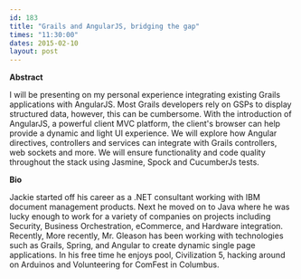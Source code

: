 ```yaml
---
id: 183
title: "Grails and AngularJS, bridging the gap"
times: "11:30:00"
dates: 2015-02-10
layout: post
---
```

 **Abstract**

I will be presenting on my personal experience integrating existing Grails applications with AngularJS. Most Grails developers rely on GSPs to display structured data, however, this can be cumbersome. With the introduction of AngularJS, a powerful client MVC platform, the client's browser can help provide a dynamic and light UI experience. We will explore how Angular directives, controllers and services can integrate with Grails controllers, web sockets and more. We will ensure functionality and code quality throughout the stack using Jasmine, Spock and CucumberJs tests.  

**Bio**

Jackie started off his career as a .NET consultant working with IBM document management products. Next he moved on to Java where he was lucky enough to work for a variety of companies on projects including Security, Business Orchestration, eCommerce, and Hardware integration. Recently, More recently, Mr. Gleason has been working with technologies such as Grails, Spring, and Angular to create dynamic single page applications. In his free time he enjoys pool, Civilization 5, hacking around on Arduinos and Volunteering for ComFest in Columbus.

